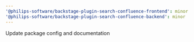 ```yaml
---
'@philips-software/backstage-plugin-search-confluence-frontend': minor
'@philips-software/backstage-plugin-search-confluence-backend': minor
---
```


Update package config and documentation
